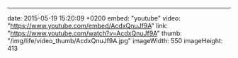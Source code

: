---
date: 2015-05-19 15:20:09 +0200
embed: "youtube"
video: "https://www.youtube.com/embed/AcdxQnuJf9A"
link: "https://www.youtube.com/watch?v=AcdxQnuJf9A"
thumb: "/img/life/video_thumb/AcdxQnuJf9A.jpg"
imageWidth: 550
imageHeight: 413

